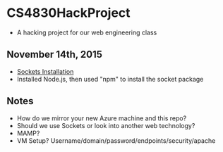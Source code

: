 # CS4830HackProject
- A hacking project for our web engineering class

## November 14th, 2015
- [Sockets Installation](http://socket.io/download/)
- Installed Node.js, then used "npm" to install the socket package

## Notes
- How do we mirror your new Azure machine and this repo?
- Should we use Sockets or look into another web technology?
- MAMP?
- VM Setup? Username/domain/password/endpoints/security/apache
